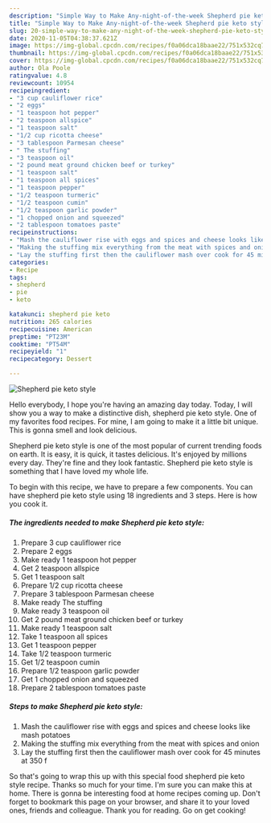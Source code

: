 ```yaml
---
description: "Simple Way to Make Any-night-of-the-week Shepherd pie keto style"
title: "Simple Way to Make Any-night-of-the-week Shepherd pie keto style"
slug: 20-simple-way-to-make-any-night-of-the-week-shepherd-pie-keto-style
date: 2020-11-05T04:38:37.621Z
image: https://img-global.cpcdn.com/recipes/f0a06dca18baae22/751x532cq70/shepherd-pie-keto-style-recipe-main-photo.jpg
thumbnail: https://img-global.cpcdn.com/recipes/f0a06dca18baae22/751x532cq70/shepherd-pie-keto-style-recipe-main-photo.jpg
cover: https://img-global.cpcdn.com/recipes/f0a06dca18baae22/751x532cq70/shepherd-pie-keto-style-recipe-main-photo.jpg
author: Ola Poole
ratingvalue: 4.8
reviewcount: 10954
recipeingredient:
- "3 cup cauliflower rice"
- "2 eggs"
- "1 teaspoon hot pepper"
- "2 teaspoon allspice"
- "1 teaspoon salt"
- "1/2 cup ricotta cheese"
- "3 tablespoon Parmesan cheese"
- " The stuffing"
- "3 teaspoon oil"
- "2 pound meat ground chicken beef or turkey"
- "1 teaspoon salt"
- "1 teaspoon all spices"
- "1 teaspoon pepper"
- "1/2 teaspoon turmeric"
- "1/2 teaspoon cumin"
- "1/2 teaspoon garlic powder"
- "1 chopped onion and squeezed"
- "2 tablespoon tomatoes paste"
recipeinstructions:
- "Mash the cauliflower rise with eggs and spices and cheese looks like mash potatoes"
- "Making the stuffing mix everything from the meat with spices and onion"
- "Lay the stuffing first then the cauliflower mash over cook for 45 minutes at 350 f"
categories:
- Recipe
tags:
- shepherd
- pie
- keto

katakunci: shepherd pie keto 
nutrition: 265 calories
recipecuisine: American
preptime: "PT23M"
cooktime: "PT54M"
recipeyield: "1"
recipecategory: Dessert

---
```



![Shepherd pie keto style](https://img-global.cpcdn.com/recipes/f0a06dca18baae22/751x532cq70/shepherd-pie-keto-style-recipe-main-photo.jpg)

Hello everybody, I hope you're having an amazing day today. Today, I will show you a way to make a distinctive dish, shepherd pie keto style. One of my favorites food recipes. For mine, I am going to make it a little bit unique. This is gonna smell and look delicious.

Shepherd pie keto style is one of the most popular of current trending foods on earth. It is easy, it is quick, it tastes delicious. It's enjoyed by millions every day. They're fine and they look fantastic. Shepherd pie keto style is something that I have loved my whole life.




To begin with this recipe, we have to prepare a few components. You can have shepherd pie keto style using 18 ingredients and 3 steps. Here is how you cook it.

<!--inarticleads1-->

##### The ingredients needed to make Shepherd pie keto style:

1. Prepare 3 cup cauliflower rice
1. Prepare 2 eggs
1. Make ready 1 teaspoon hot pepper
1. Get 2 teaspoon allspice
1. Get 1 teaspoon salt
1. Prepare 1/2 cup ricotta cheese
1. Prepare 3 tablespoon Parmesan cheese
1. Make ready  The stuffing
1. Make ready 3 teaspoon oil
1. Get 2 pound meat ground chicken beef or turkey
1. Make ready 1 teaspoon salt
1. Take 1 teaspoon all spices
1. Get 1 teaspoon pepper
1. Take 1/2 teaspoon turmeric
1. Get 1/2 teaspoon cumin
1. Prepare 1/2 teaspoon garlic powder
1. Get 1 chopped onion and squeezed
1. Prepare 2 tablespoon tomatoes paste




<!--inarticleads2-->

##### Steps to make Shepherd pie keto style:

1. Mash the cauliflower rise with eggs and spices and cheese looks like mash potatoes
1. Making the stuffing mix everything from the meat with spices and onion
1. Lay the stuffing first then the cauliflower mash over cook for 45 minutes at 350 f




So that's going to wrap this up with this special food shepherd pie keto style recipe. Thanks so much for your time. I'm sure you can make this at home. There is gonna be interesting food at home recipes coming up. Don't forget to bookmark this page on your browser, and share it to your loved ones, friends and colleague. Thank you for reading. Go on get cooking!

